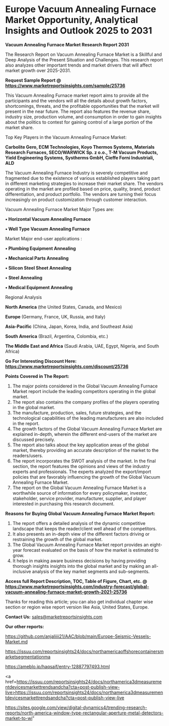 # Europe Vacuum Annealing Furnace Market Opportunity, Analytical Insights and Outlook 2025 to 2031

<strong>Vacuum Annealing Furnace Market Research Report 2031</strong>

The Research Report on Vacuum Annealing Furnace Market is a Skillful and Deep Analysis of the Present Situation and Challenges. This research report also analyzes other important trends and market drivers that will affect market growth over 2025-2031.

<strong>Request Sample Report @ <a href=https://www.marketreportsinsights.com/sample/25736>https://www.marketreportsinsights.com/sample/25736</a></strong>

This Vacuum Annealing Furnace market report aims to provide all the participants and the vendors will all the details about growth factors, shortcomings, threats, and the profitable opportunities that the market will present in the near future. The report also features the revenue share, industry size, production volume, and consumption in order to gain insights about the politics to contest for gaining control of a large portion of the market share.

Top Key Players in the Vacuum Annealing Furnace Market:

<strong>Carbolite Gero, ECM Technologies, Koyo Thermos Systems, Materials Research Furnaces, SECO/WARWICK Sp. z o.o., T-M Vacuum Products, Yield Engineering Systems, Systherms GmbH, Cieffe Forni Industriali, ALD</strong>

The Vacuum Annealing Furnace Industry is severely competitive and fragmented due to the existence of various established players taking part in different marketing strategies to increase their market share. The vendors operating in the market are profiled based on price, quality, brand, product differentiation, and product portfolio. The vendors are turning their focus increasingly on product customization through customer interaction.

Vacuum Annealing Furnace Market Major Types are:

<strong>• Horizontal Vacuum Annealing Furnace

• Well Type Vacuum Annealing Furnace</strong>

Market Major end-user applications :

<strong>• Plumbing Equipment Annealing

• Mechanical Parts Annealing

• Silicon Steel Sheet Annealing

• Steel Annealing

• Medical Equipment Annealing</strong>

Regional Analysis

</u><strong><b>North America</b></strong> (the United States, Canada, and Mexico)

<strong><b>Europe </b></strong>(Germany, France, UK, Russia, and Italy)

<strong><b>Asia-Pacific</b></strong> (China, Japan, Korea, India, and Southeast Asia)

<strong><b>South America</b></strong> (Brazil, Argentina, Colombia, etc.)

<strong><b>The Middle East and Africa</b></strong> (Saudi Arabia, UAE, Egypt, Nigeria, and South Africa)

<strong>Go For Interesting Discount Here: <a href=https://www.marketreportsinsights.com/discount/25736>https://www.marketreportsinsights.com/discount/25736</a></strong>

<strong>Points Covered in The Report:</strong>
<ol>
  <li>The major points considered in the Global Vacuum Annealing Furnace Market report include the leading competitors operating in the global market.</li>
  <li>The report also contains the company profiles of the players operating in the global market.</li>
  <li>The manufacture, production, sales, future strategies, and the technological capabilities of the leading manufacturers are also included in the report.</li>
  <li>The growth factors of the Global Vacuum Annealing Furnace Market are explained in-depth, wherein the different end-users of the market are discussed precisely.</li>
  <li>The report also talks about the key application areas of the global market, thereby providing an accurate description of the market to the readers/users.</li>
  <li>The report incorporates the SWOT analysis of the market. In the final section, the report features the opinions and views of the industry experts and professionals. The experts analyzed the export/import policies that are favorably influencing the growth of the Global Vacuum Annealing Furnace Market.</li>
  <li>The report on the Global Vacuum Annealing Furnace Market is a worthwhile source of information for every policymaker, investor, stakeholder, service provider, manufacturer, supplier, and player interested in purchasing this research document.</li>
</ol>
<strong>Reasons for Buying Global Vacuum Annealing Furnace Market Report:</strong>

<ol>
  <li>The report offers a detailed analysis of the dynamic competitive landscape that keeps the reader/client well ahead of the competitors.</li>
  <li>It also presents an in-depth view of the different factors driving or restraining the growth of the global market.</li>
  <li>The Global Vacuum Annealing Furnace Market report provides an eight-year forecast evaluated on the basis of how the market is estimated to grow.</li>
  <li>It helps in making aware business decisions by having providing thorough insights insights into the global market and by making an all-inclusive analysis of the key market segments and sub-segments.</li>
</ol>
<strong>Access full Report Description, TOC, Table of Figure, Chart, etc. @ <a href=https://www.marketreportsinsights.com/industry-forecast/global-vacuum-annealing-furnace-market-growth-2021-25736>https://www.marketreportsinsights.com/industry-forecast/global-vacuum-annealing-furnace-market-growth-2021-25736</a></strong>


Thanks for reading this article; you can also get individual chapter wise section or region wise report version like Asia, United States, Europe.

<strong>Contact Us:</strong>
sales@marketreportsinsights.com

<strong>Our other reports:</strong>

<a href=https://github.com/anjaliiii21/AAC/blob/main/Europe-Seismic-Vessels-Market.md>https://github.com/anjaliiii21/AAC/blob/main/Europe-Seismic-Vessels-Market.md</a>

<a href=https://issuu.com/reportsinsights24/docs/northamericaoffshorecontainersmarketsegmentationma>https://issuu.com/reportsinsights24/docs/northamericaoffshorecontainersmarketsegmentationma</a>

<a href=https://ameblo.jp/haqsaif/entry-12887797493.html>https://ameblo.jp/haqsaif/entry-12887797493.html</a>

<a href=https://issuu.com/reportsinsights24/docs/northamerica3dmeasurementdevicesmarkettrendsandcha?cta=post-publish-view-live>https://issuu.com/reportsinsights24/docs/northamerica3dmeasurementdevicesmarkettrendsandcha?cta=post-publish-view-live</a>

<a href=https://sites.google.com/view/digital-dynamics4/trending-research-reports/north-america-window-type-rectangular-aperture-metal-detectors-market-to-wi>https://sites.google.com/view/digital-dynamics4/trending-research-reports/north-america-window-type-rectangular-aperture-metal-detectors-market-to-wi</a>"

